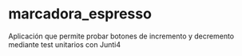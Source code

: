 # marcadora_espresso

Aplicación que permite probar botones de incremento  y decremento mediante test unitarios 
con Junti4
